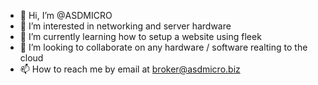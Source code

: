 - 👋 Hi, I’m @ASDMICRO
- 👀 I’m interested in networking and server hardware
- 🌱 I’m currently learning how to setup a website using fleek
- 💞️ I’m looking to collaborate on any hardware / software realting to the cloud
- 📫 How to reach me by email at broker@asdmicro.biz
